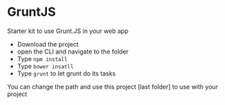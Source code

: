 # GruntJS
Starter kit to use Grunt.JS in your web app

- Download the project
- open the CLI and navigate to the folder
- Type ```npm install```
- Type ```bower insatll```
- Type ```grunt``` to let grunt do its tasks

You can change the path and use this project [last folder] to use with your project 
